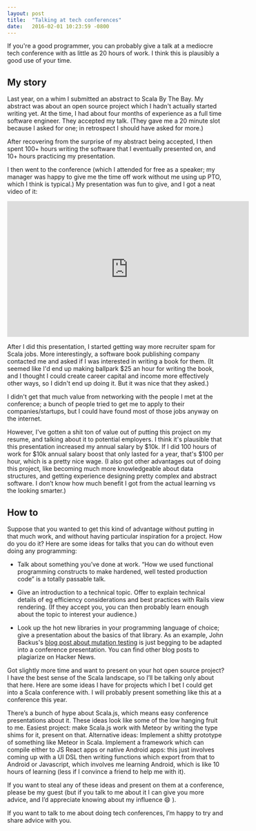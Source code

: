 ```yaml
---
layout: post
title:  "Talking at tech conferences"
date:   2016-02-01 10:23:59 -0800
---
```




If you're a good programmer, you can probably give a talk at a mediocre tech conference with as little as 20 hours of work. I think this is plausibly a good use of your time.


## My story

Last year, on a whim I submitted an abstract to Scala By The Bay. My abstract was about an open source project which I hadn't actually started writing yet. At the time, I had about four months of experience as a full time software engineer. They accepted my talk. (They gave me a 20 minute slot because I asked for one; in retrospect I should have asked for more.)

After recovering from the surprise of my abstract being accepted, I then spent 100+ hours writing the software that I eventually presented on, and 10+ hours practicing my presentation.

I then went to the conference (which I attended for free as a speaker; my manager was happy to give me the time off work without me using up PTO, which I think is typical.) My presentation was fun to give, and I got a neat video of it:

<iframe width="560" height="315" src="https://www.youtube.com/embed/oPFga7eg3Uw" frameborder="0" allowfullscreen></iframe>

After I did this presentation, I started getting way more recruiter spam for Scala jobs. More interestingly, a software book publishing company contacted me and asked if I was interested in writing a book for them. (It seemed like I'd end up making ballpark $25 an hour for writing the book, and I thought I could create career capital and income more effectively other ways, so I didn't end up doing it. But it was nice that they asked.)

I didn't get that much value from networking with the people I met at the conference; a bunch of people tried to get me to apply to their companies/startups, but I could have found most of those jobs anyway on the internet.

However, I've gotten a shit ton of value out of putting this project on my resume, and talking about it to potential employers. I think it's plausible that this presentation increased my annual salary by $10k. If I did 100 hours of work for $10k annual salary boost that only lasted for a year, that's $100 per hour, which is a pretty nice wage. (I also got other advantages out of doing this project, like becoming much more knowledgeable about data structures, and getting experience designing pretty complex and abstract software. I don’t know how much benefit I got from the actual learning vs the looking smarter.)

## How to

Suppose that you wanted to get this kind of advantage without putting in that much work, and without having particular inspiration for a project. How do you do it? Here are some ideas for talks that you can do without even doing any programming:

- Talk about something you’ve done at work. “How we used functional programming constructs to make hardened, well tested production code” is a totally passable talk.

- Give an introduction to a technical topic. Offer to explain technical details of eg efficiency considerations and best practices with Rails view rendering. (If they accept you, you can then probably learn enough about the topic to interest your audience.)

- Look up the hot new libraries in your programming language of choice; give a presentation about the basics of that library. As an example, John Backus's [blog post about mutation testing](https://blog.blockscore.com/how-to-write-better-code-using-mutation-testing/) is just begging to be adapted into a conference presentation. You can find other blog posts to plagiarize on Hacker News.

Got slightly more time and want to present on your hot open source project? I have the best sense of the Scala landscape, so I’ll be talking only about that here. Here are some ideas I have for projects which I bet I could get into a Scala conference with. I will probably present something like this at a conference this year.

There’s a bunch of hype about Scala.js, which means easy conference presentations about it. These ideas look like some of the low hanging fruit to me. Easiest project: make Scala.js work with Meteor by writing the type shims for it, present on that. Alternative ideas: Implement a shitty prototype of something like Meteor in Scala. Implement a framework which can compile either to JS React apps or native Android apps: this just involves coming up with a UI DSL then writing functions which export from that to Android or Javascript, which involves me learning Android, which is like 10 hours of learning (less if I convince a friend to help me with it).

If you want to steal any of these ideas and present on them at a conference, please be my guest (but if you talk to me about it I can give you more advice, and I’d appreciate knowing about my influence :smile: ).

If you want to talk to me about doing tech conferences, I’m happy to try and share advice with you.

